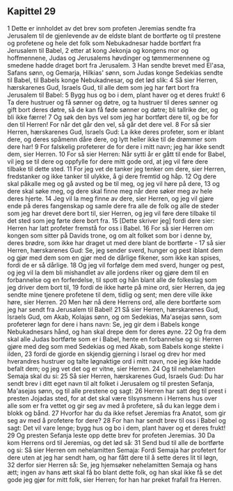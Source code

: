 ## Kapittel 29

1 Dette er innholdet av det brev som profeten Jeremias sendte fra Jerusalem til de gjenlevende av de eldste blant de bortførte og til prestene og profetene og hele det folk som Nebukadnesar hadde bortført fra Jerusalem til Babel,
2 etter at kong Jekonja og kongens mor og hoffmennene, Judas og Jerusalems høvdinger og tømmermennene og smedene hadde draget bort fra Jerusalem.
3 Han sendte brevet med El'asa, Safans sønn, og Gemarja, Hilkias' sønn, som Judas konge Sedekias sendte til Babel, til Babels konge Nebukadnesar, og det lød slik:
4 Så sier Herren, hærskarenes Gud, Israels Gud, til alle dem som jeg har ført bort fra Jerusalem til Babel:
5 Bygg hus og bo i dem, plant haver og et deres frukt!
6 Ta dere hustruer og få sønner og døtre, og ta hustruer til deres sønner og gift bort deres døtre, så de kan få føde sønner og døtre; bli tallrike der, og bli ikke færre!
7 Og søk den bys vel som jeg har bortført dere til, og be for den til Herren! For når det går den vel, så går det dere vel.
8 For så sier Herren, hærskarenes Gud, Israels Gud: La ikke deres profeter, som er iblant dere, og deres spåmenn dåre dere, og lytt heller ikke til de drømmer som dere har!
9 For falskelig profeterer de for dere i mitt navn; jeg har ikke sendt dem, sier Herren.
10 For så sier Herren: Når sytti år er gått til ende for Babel, vil jeg se til dere og oppfylle for dere mitt gode ord, at jeg vil føre dere tilbake til dette sted.
11 For jeg vet de tanker jeg tenker om dere, sier Herren, fredstanker og ikke tanker til ulykke, å gi dere fremtid og håp.
12 Og dere skal påkalle meg og gå avsted og be til meg, og jeg vil høre på dere,
13 og dere skal søke meg, og dere skal finne meg når dere søker meg av hele deres hjerte.
14 Jeg vil la meg finne av dere, sier Herren, og jeg vil gjøre ende på deres fangenskap og samle dere fra alle de folk og alle de steder som jeg har drevet dere bort til, sier Herren, og jeg vil føre dere tilbake til det sted som jeg førte dere bort fra.
15 [Dette skriver jeg] fordi dere sier: Herren har latt profeter fremstå for oss i Babel.
16 For så sier Herren om kongen som sitter på Davids trone, og om alt folket som bor i denne by, deres brødre, som ikke har draget ut med dere blant de bortførte -
17 så sier Herren, hærskarenes Gud: Se, jeg sender sverd, hunger og pest iblant dem og gjør med dem som en gjør med de dårlige fikener, som ikke kan spises, fordi de er så dårlige.
18 Og jeg vil forfølge dem med sverd, hunger og pest, og jeg vil la dem bli mishandlet av alle jordens riker og gjøre dem til en forbannelse og en forferdelse, til spott og hån blant alle de folkeslag som jeg driver dem bort til,
19 fordi de ikke hørte på mine ord, sier Herren, da jeg sendte mine tjenere profetene til dem, tidlig og sent; men dere ville ikke høre, sier Herren.
20 Men hør nå dere Herrens ord, alle dere bortførte som jeg har sendt fra Jerusalem til Babel!
21 Så sier Herren, hærskarenes Gud, Israels Gud, om Akab, Kolajas sønn, og om Sedekias, Ma'asejas sønn, som profeterer løgn for dere i hans navn: Se, jeg gir dem i Babels konge Nebukadnesars hånd, og han skal drepe dem for deres øyne.
22 Og fra dem skal alle Judas bortførte som er i Babel, hente en forbannelse og si: Herren gjøre med deg som med Sedekias og med Akab, som Babels konge stekte i ilden,
23 fordi de gjorde en skjendig gjerning i Israel og drev hor med hverandres hustruer og talte løgnaktige ord i mitt navn, noe jeg ikke hadde befalt dem; og jeg vet det og er vitne, sier Herren.
24 Og til nehelamitten Semaja skal du si:
25 Så sier Herren, hærskarenes Gud, Israels Gud: Du har sendt brev i ditt eget navn til alt folket i Jerusalem og til presten Sefanja, Ma'asejas sønn, og til alle prestene og sagt:
26 Herren har satt deg til prest i presten Jojadas sted, for at det skal være tilsynsmenn i Herrens hus over alle som er fra vettet og gir seg av med å profetere, så du kan legge dem i blokk og bånd.
27 Hvorfor har du da ikke refset Jeremias fra Anatot, som gir seg av med å profetere for dere?
28 For han har sendt brev til oss i Babel og sagt: Det vil vare lenge; bygg hus og bo i dem, plant haver og et deres frukt!
29 Og presten Sefanja leste opp dette brev for profeten Jeremias.
30 Da kom Herrens ord til Jeremias, og det lød så:
31 Send bud til alle de bortførte og si: Så sier Herren om nehelamitten Semaja: Fordi Semaja har profetert for dere uten at jeg har sendt ham, og har fått dere til å sette deres lit til løgn,
32 derfor sier Herren så: Se, jeg hjemsøker nehelamitten Semaja og hans ætt; ingen av hans ætt skal få bo blant dette folk, og han skal ikke få se det gode jeg gjør for mitt folk, sier Herren; for han har preket frafall fra Herren.
